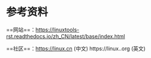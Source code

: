 # 参考资料

==网站==：https://linuxtools-rst.readthedocs.io/zh_CN/latest/base/index.html

==社区==：https://linux.cn (中文) https://linux..org (英文)

